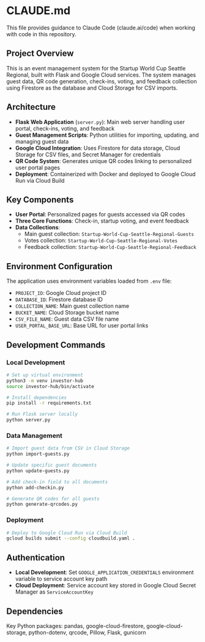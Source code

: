 # CLAUDE.md

This file provides guidance to Claude Code (claude.ai/code) when working with code in this repository.

## Project Overview
This is an event management system for the Startup World Cup Seattle Regional, built with Flask and Google Cloud services. The system manages guest data, QR code generation, check-ins, voting, and feedback collection using Firestore as the database and Cloud Storage for CSV imports.

## Architecture
- **Flask Web Application** (`server.py`): Main web server handling user portal, check-ins, voting, and feedback
- **Guest Management Scripts**: Python utilities for importing, updating, and managing guest data
- **Google Cloud Integration**: Uses Firestore for data storage, Cloud Storage for CSV files, and Secret Manager for credentials
- **QR Code System**: Generates unique QR codes linking to personalized user portal pages
- **Deployment**: Containerized with Docker and deployed to Google Cloud Run via Cloud Build

## Key Components
- **User Portal**: Personalized pages for guests accessed via QR codes
- **Three Core Functions**: Check-in, startup voting, and event feedback
- **Data Collections**: 
  - Main guest collection: `Startup-World-Cup-Seattle-Regional-Guests`
  - Votes collection: `Startup-World-Cup-Seattle-Regional-Votes`
  - Feedback collection: `Startup-World-Cup-Seattle-Regional-Feedback`

## Environment Configuration
The application uses environment variables loaded from `.env` file:
- `PROJECT_ID`: Google Cloud project ID
- `DATABASE_ID`: Firestore database ID
- `COLLECTION_NAME`: Main guest collection name
- `BUCKET_NAME`: Cloud Storage bucket name
- `CSV_FILE_NAME`: Guest data CSV file name
- `USER_PORTAL_BASE_URL`: Base URL for user portal links

## Development Commands

### Local Development
```bash
# Set up virtual environment
python3 -m venv investor-hub
source investor-hub/bin/activate

# Install dependencies
pip install -r requirements.txt

# Run Flask server locally
python server.py
```

### Data Management
```bash
# Import guest data from CSV in Cloud Storage
python import-guests.py

# Update specific guest documents
python update-guests.py

# Add check-in field to all documents
python add-checkin.py

# Generate QR codes for all guests
python generate-qrcodes.py
```

### Deployment
```bash
# Deploy to Google Cloud Run via Cloud Build
gcloud builds submit --config cloudbuild.yaml .
```

## Authentication
- **Local Development**: Set `GOOGLE_APPLICATION_CREDENTIALS` environment variable to service account key path
- **Cloud Deployment**: Service account key stored in Google Cloud Secret Manager as `ServiceAccountKey`

## Dependencies
Key Python packages: pandas, google-cloud-firestore, google-cloud-storage, python-dotenv, qrcode, Pillow, Flask, gunicorn